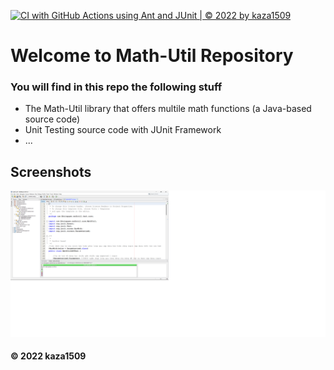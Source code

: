 [![CI with GitHub Actions using Ant and JUnit | © 2022 by kaza1509](https://github.com/kaza1509/math-util/actions/workflows/ci-junit.yml/badge.svg)](https://github.com/kaza1509/math-util/actions/workflows/ci-junit.yml)

# Welcome to Math-Util Repository
###  You will find in this repo the following stuff
* The Math-Util library that offers multile math functions (a Java-based source code)
* Unit Testing source code with JUnit Framework 
* ...

## Screenshots
![DDT & TDD With JUnit](https://github.com/kaza1509/math-util/blob/main/images/DDTWithJunit.png)

#### © 2022 kaza1509